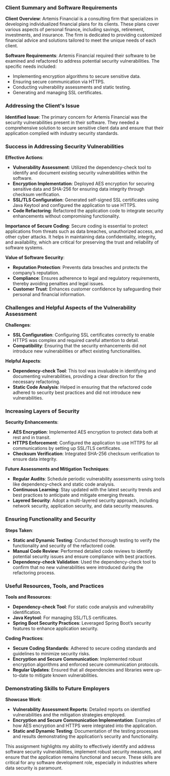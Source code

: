 ### Client Summary and Software Requirements

**Client Overview**:
Artemis Financial is a consulting firm that specializes in developing individualized financial plans for its clients. These plans cover various aspects of personal finance, including savings, retirement, investments, and insurance. The firm is dedicated to providing customized financial advice and solutions tailored to meet the unique needs of each client.

**Software Requirements**:
Artemis Financial required their software to be examined and refactored to address potential security vulnerabilities. The specific needs included:
- Implementing encryption algorithms to secure sensitive data.
- Ensuring secure communication via HTTPS.
- Conducting vulnerability assessments and static testing.
- Generating and managing SSL certificates.

### Addressing the Client's Issue

**Identified Issue**:
The primary concern for Artemis Financial was the security vulnerabilities present in their software. They needed a comprehensive solution to secure sensitive client data and ensure that their application complied with industry security standards.

### Success in Addressing Security Vulnerabilities

**Effective Actions**:
- **Vulnerability Assessment**: Utilized the dependency-check tool to identify and document existing security vulnerabilities within the software.
- **Encryption Implementation**: Deployed AES encryption for securing sensitive data and SHA-256 for ensuring data integrity through checksum verification.
- **SSL/TLS Configuration**: Generated self-signed SSL certificates using Java Keytool and configured the application to use HTTPS.
- **Code Refactoring**: Refactored the application code to integrate security enhancements without compromising functionality.

**Importance of Secure Coding**:
Secure coding is essential to protect applications from threats such as data breaches, unauthorized access, and other cyber attacks. It helps in maintaining data confidentiality, integrity, and availability, which are critical for preserving the trust and reliability of software systems.

**Value of Software Security**:
- **Reputation Protection**: Prevents data breaches and protects the company’s reputation.
- **Compliance**: Ensures adherence to legal and regulatory requirements, thereby avoiding penalties and legal issues.
- **Customer Trust**: Enhances customer confidence by safeguarding their personal and financial information.

### Challenges and Helpful Aspects of the Vulnerability Assessment

**Challenges**:
- **SSL Configuration**: Configuring SSL certificates correctly to enable HTTPS was complex and required careful attention to detail.
- **Compatibility**: Ensuring that the security enhancements did not introduce new vulnerabilities or affect existing functionalities.

**Helpful Aspects**:
- **Dependency-check Tool**: This tool was invaluable in identifying and documenting vulnerabilities, providing a clear direction for the necessary refactoring.
- **Static Code Analysis**: Helped in ensuring that the refactored code adhered to security best practices and did not introduce new vulnerabilities.

### Increasing Layers of Security

**Security Enhancements**:
- **AES Encryption**: Implemented AES encryption to protect data both at rest and in transit.
- **HTTPS Enforcement**: Configured the application to use HTTPS for all communications by setting up SSL/TLS certificates.
- **Checksum Verification**: Integrated SHA-256 checksum verification to ensure data integrity.

**Future Assessments and Mitigation Techniques**:
- **Regular Audits**: Schedule periodic vulnerability assessments using tools like dependency-check and static code analysis.
- **Continuous Learning**: Stay updated with the latest security trends and best practices to anticipate and mitigate emerging threats.
- **Layered Security**: Adopt a multi-layered security approach, including network security, application security, and data security measures.

### Ensuring Functionality and Security

**Steps Taken**:
- **Static and Dynamic Testing**: Conducted thorough testing to verify the functionality and security of the refactored code.
- **Manual Code Review**: Performed detailed code reviews to identify potential security issues and ensure compliance with best practices.
- **Dependency-check Validation**: Used the dependency-check tool to confirm that no new vulnerabilities were introduced during the refactoring process.

### Useful Resources, Tools, and Practices

**Tools and Resources**:
- **Dependency-check Tool**: For static code analysis and vulnerability identification.
- **Java Keytool**: For managing SSL/TLS certificates.
- **Spring Boot Security Practices**: Leveraged Spring Boot’s security features to enhance application security.

**Coding Practices**:
- **Secure Coding Standards**: Adhered to secure coding standards and guidelines to minimize security risks.
- **Encryption and Secure Communication**: Implemented robust encryption algorithms and enforced secure communication protocols.
- **Regular Updates**: Ensured that all dependencies and libraries were up-to-date to mitigate known vulnerabilities.

### Demonstrating Skills to Future Employers

**Showcase Work**:
- **Vulnerability Assessment Reports**: Detailed reports on identified vulnerabilities and the mitigation strategies employed.
- **Encryption and Secure Communication Implementation**: Examples of how AES encryption and HTTPS were integrated into the application.
- **Static and Dynamic Testing**: Documentation of the testing processes and results demonstrating the application’s security and functionality.

This assignment highlights my ability to effectively identify and address software security vulnerabilities, implement robust security measures, and ensure that the application remains functional and secure. These skills are critical for any software development role, especially in industries where data security is paramount.
